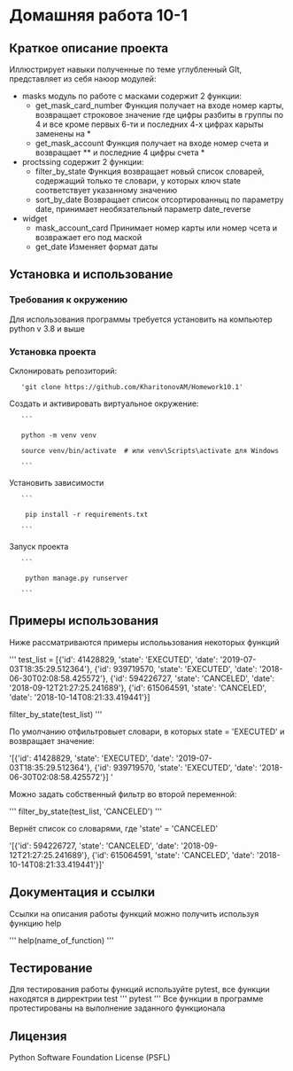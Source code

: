 # Домашняя работа 10-1
## Краткое описание проекта

Иллюстрирует навыки полученные по теме углубленный GIt, представляет из себя наюор модулей:
+ masks
модуль по работе с масками
содержит 2 функции:
	- get_mask_card_number
  Функция получает на входе номер карты, возвращает строковое значение где цифры разбиты в группы по 4 и все кроме первых 6-ти и последних 4-х цифрах карыты заменены на *
  - get_mask_account
  Функция получает на входе номер счета и возвращает ** и последние 4 цифры счета *
+ proctssing
  содержит 2 функции:
  - filter_by_state
  Функция возвращает новый список словарей, содержащий только те словари, у которых ключ state соответствует указанному значению
  - sort_by_date
  Возвращает список отсортированныц по параметру date, принимает необязательный параметр date_reverse
+ widget
  - mask_account_card
    Принимает номер карты или номер чсета и возвражает его под маской
  - get_date
    Изменяет формат даты

## Установка и использование
### Требования к окружению

Для использования программы требуется установить на компьютер python v 3.8 и выше

### Установка проекта

Склонировать репозиторий:

       

       'git clone https://github.com/KharitonovAM/Homework10.1'

     

Создать и активировать виртуальное окружение:

       ```

       python -m venv venv

       source venv/bin/activate  # или venv\Scripts\activate для Windows

       ```
Установить зависимости

       ```

        pip install -r requirements.txt

       ```
Запуск проекта

       ```

        python manage.py runserver

       ```

## Примеры использования
Ниже рассматриваются примеры исполььзования некоторых функций

'''
test_list = [{'id': 41428829, 'state': 'EXECUTED', 'date': '2019-07-03T18:35:29.512364'}, {'id': 939719570, 'state': 'EXECUTED', 'date': '2018-06-30T02:08:58.425572'}, {'id': 594226727, 'state': 'CANCELED', 'date': '2018-09-12T21:27:25.241689'}, {'id': 615064591, 'state': 'CANCELED', 'date': '2018-10-14T08:21:33.419441'}]

filter_by_state(test_list)
'''

По умолчанию отфильтровыет словари, в которых state = 'EXECUTED' и возвращает значение:

'[{'id': 41428829, 'state': 'EXECUTED', 'date': '2019-07-03T18:35:29.512364'}, {'id': 939719570, 'state': 'EXECUTED', 'date': '2018-06-30T02:08:58.425572'}]
'

Можно задать собственный фильтр во второй переменной:

'''
filter_by_state(test_list, 'CANCELED')
'''

Вернёт список со словарями, где 'state' = 'CANCELED'

'[{'id': 594226727, 'state': 'CANCELED', 'date': '2018-09-12T21:27:25.241689'}, {'id': 615064591, 'state': 'CANCELED', 'date': '2018-10-14T08:21:33.419441'}]'

## Документация и ссылки

Ссылки на описания работы функций можно получить используя функцию help 

'''
help(name_of_function)
'''
## Тестирование
Для тестирования работы функций используйте pytest, все функции находятся в дирректрии test
'''
pytest
'''
Все функции в программе протестированы на выполнение заданного функционала


## Лицензия
Python Software Foundation License (PSFL)
